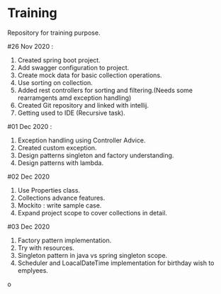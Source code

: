 # Training
Repository for training purpose.

#26 Nov 2020 :
1. Created spring boot project.
2. Add swagger configuration to project.
3. Create mock data for basic collection operations.
4. Use sorting on collection.
5. Added rest controllers for sorting and filtering.(Needs some rearramgents amd exception handling)
6. Created Git repository and linked with intellij.
7. Getting used to IDE (Recursive task).

#01 Dec 2020 :
1. Exception handling using Controller Advice.
2. Created custom exception.
3. Design patterns singleton and factory understanding.
4. Design patterns with lambda.

#02 Dec 2020
1. Use Properties class.
2. Collections advance features.
3. Mockito : write sample case.
4. Expand project scope to cover collections in detail.

#03 Dec 2020
1. Factory pattern implementation.
2. Try with resources.
3. Singleton pattern in java vs spring singleton scope.
4. Scheduler and LoacalDateTime implementation for birthday wish to emplyees.

o
